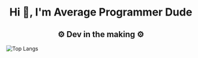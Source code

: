 <h1 align="center">Hi 👋, I'm Average Programmer Dude</h1>
<h2 align="center">⚙️ Dev in the making ⚙️</h2>

![Top Langs](https://github-readme-stats.vercel.app/api/top-langs/?username=Jastreas&hide=TeX&layout=compact)
